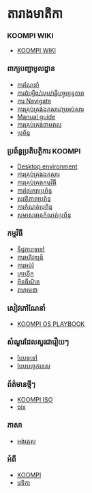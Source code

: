 <!--
**តារាងមាតិកា**
## ការណែនាំ

- [ផ្នែករឹងកុំព្យូទ័រ](/kh/Introduction/Computer_Hardware.md)
- [សូហ្វវែរកុំព្យួទ័រ](/kh/Introduction/Computer_Software.md)
- [ប្រព័ន្ធប្រតិបត្តិការ]()
- [ពាក្យសុំ]()
- [អ៊ីនធឺណិត]()
- [សន្តិសុខ]()
-->

# តារាងមាតិកា

### KOOMPI WIKI
- [KOOMPI WIKI](/kh/index.md)

### ពាក្យបញ្ជាមូលដ្ឋាន
- [ការណែនាំ](kh/Commands/introduction.md)
- [ការដំឡើង/លុប/ធ្វើបច្ចុប្បន្នភាព](/kh/Commands/install_remove_commands.md)
- [ការ Navigate](/kh/Commands/navigation_command.md)
- [ការគ្រប់គ្រង់ឯកសារ/ប្រអប់សារ](/kh/Commands/directory_file_management.md)
- [Manual guide](/kh/Commands/manual_guide_command.md)
- [ការគ្រប់គ្រង់ថាមពល](/kh/Commands/power_management.md)
- [ប្រព័ន្ធ](/kh/Commands/system_command.md)


### ប្រព័ន្ធប្រតិបតិ្ថការ KOOMPI

- [Desktop environment](/kh/KOOMPI_OS/Desktop_environment.md)
- [ការគ្រប់គ្រងឯកសារ](/kh/KOOMPI_OS/File_management.md)
- [ការគ្រប់គ្រងកម្មវិធី](/kh/KOOMPI_OS/Application_management.md)
- [ការថែរក្សាប្រព័ន្ធ](/kh/KOOMPI_OS/System_maintenance.md)
- [សុវតិ្ថភាពប្រព័ន្ធ](/kh/KOOMPI_OS/System_security.md)
- [ការកំណត់ប្រព័ន្ធ](/kh/KOOMPI_OS/System_setting.md)
- [សមាសធាតុកំណត់ប្រព័ន្ធ](/kh/KOOMPI_OS/System_module.md)
<!--- [Network management]()-->
<!--- [Login screen]() -->

### កម្មវិធី

- [ទិដ្ឋភាពទូទៅ](/kh/Applications/Overviews.md)
- [ការអភិវឌ្ឍន៍](/kh/Applications/Development.md)
- [ការអប់រំ](/kh/Applications/Education.md)
- [ក្រាហ្វិក](/kh/Applications/Graphic.md)
- [អ៊ីនធឺណិត](/kh/Applications/Internet.md)
- [ពហុមេឌា](/kh/Applications/Multimedia.md)
<!---

- [Office](/en/Applications/Office.md)
- [Settings](/en/Applications/Settings.md)
- [System](/en/Applications/System.md)
- [Utilities](/en/Applications/Utilities.md)
--->

<!--
## Development

- [Overview](/en/Development/Overview.md)
- [Internet & Browser]()
- [Office suites]()
- [Graphic and videos]()
- [Audio and recodining]()
- [Software Development]()
- [System settings]()
-->

### សៀវភៅណែនាំ

- [KOOMPI OS PLAYBOOK](/kh/Documentation/KOOMPI_OS_PLAYBOOK.md)

### សំណួរដែលសួរជារឿយៗ

- [បែបទូទៅ](/kh/FAQs/General.md)
- [បែបបច្ចេកទេស](/kh/FAQs/Technical.md)


### ព័ត៌មានថ្មីៗ

- [KOOMPI ISO](/en/New_Release/ISO.md)
- [pix]()

###  ភាសា
- [អង់គ្លេស](https://wiki.koompi.org/en/index.md)

### អំពី
- [KOOMPI](/kh/About_Us/KOOMPI.md)
- [វេទិកា](/kh/platforms.md)
<!--
### Platforms
- [KOOMPI](https://koompi.com/)
- [Sala KOOMPI](https://sala.koompi.com)
- [KOOMPI WIKI](https://wiki.koompi.org)
## About
- [KOOMPI](https://koompi.com)

## ប្រព័ន្ធប្រតិបត្តការ គម្ពី

- [អេក្រង់ចូល]()
- [បរិស្ថានផ្ទៃតុ]()
- [ការគ្រប់គ្រងឯកសារ]()
- [ការគ្រប់គ្រងកម្មវិធី]()
- [ការគ្រប់គ្រងបណ្តាញ]()
- [ការកំណត់ប្រព័ន្ធ]()

## ពាក្យសុំ

- [ទិដ្ឋភាពទូទៅ]()
- [ការអភិវឌ្ឍ]()
- [ការអប់រំ]()
- [ក្រាហ្វិក]()
- [អ៊ីនធឺណិត]()
- [ពហុមេឌា]()
- [ការិយាល័យ]()
- [ការកំណត់]()
- [ប្រព័ន្ធ]()
- [ឧបករណ៍ប្រើប្រាស់]()

## ការអភិវឌ្ឍន៍

- [ទិដ្ឋភាពទូទៅ]()
- [អ៊ីធឺណិតនិងកម្មវិធីរុករក]()
- [ឈុតការិយាល័យ]()
- [ក្រាហ្វិកនិងវីដេអូ]()
- [សំលេងនិងការរកមើលឡើងវិញ]()
- [ការអភិវឌ្ឍន៍សូហ្វវែរ]()
- [ការកំណត់ប្រព័ន្ធ]()

-->

